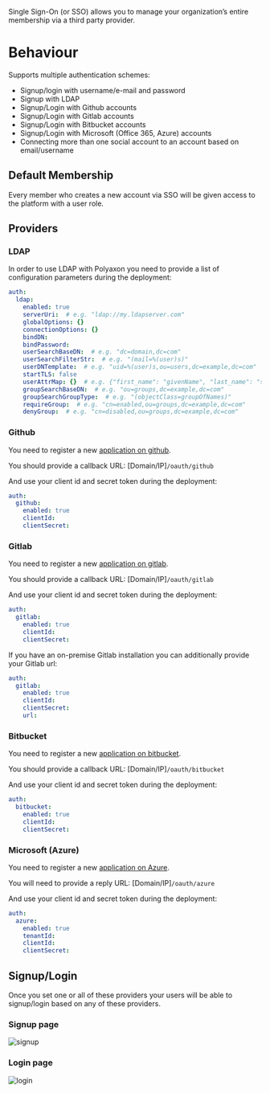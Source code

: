Single Sign-On (or SSO) allows you to manage your organization’s entire membership via a third party provider.

# Behaviour

Supports multiple authentication schemes:

  * Signup/login with username/e-mail and password
  * Signup with LDAP
  * Signup/Login with Github accounts
  * Signup/Login with Gitlab accounts
  * Signup/Login with Bitbucket accounts
  * Signup/Login with Microsoft (Office 365, Azure) accounts
  * Connecting more than one social account to an account based on email/username

## Default Membership

Every member who creates a new account via SSO will be given access to the platform with a user role.

## Providers

### LDAP

In order to use LDAP with Polyaxon you need to provide a list of configuration parameters during the deployment:

```yaml
auth:
  ldap:
    enabled: true
    serverUri:  # e.g. "ldap://my.ldapserver.com"
    globalOptions: {}
    connectionOptions: {}
    bindDN:
    bindPassword:
    userSearchBaseDN:  # e.g. "dc=domain,dc=com"
    userSearchFilterStr:  # e.g. "(mail=%(user)s)"
    userDNTemplate:  # e.g. "uid=%(user)s,ou=users,dc=example,dc=com"
    startTLS: false
    userAttrMap: {}  # e.g. {"first_name": "givenName", "last_name": "sn"}
    groupSearchBaseDN:  # e.g. "ou=groups,dc=example,dc=com"
    groupSearchGroupType:  # e.g. "(objectClass=groupOfNames)"
    requireGroup:  # e.g. "cn=enabled,ou=groups,dc=example,dc=com"
    denyGroup:  # e.g. "cn=disabled,ou=groups,dc=example,dc=com"
```

### Github

You need to register a new [application on github](https://github.com/settings/applications/new).

You should provide a callback URL: [Domain/IP]`/oauth/github`

And use your client id and secret token during the deployment:

```yaml
auth:
  github:
    enabled: true
    clientId:
    clientSecret:
```


### Gitlab

You need to register a new [application on gitlab](http://doc.gitlab.com/ce/integration/oauth_provider.html).

You should provide a callback URL: [Domain/IP]`/oauth/gitlab`

And use your client id and secret token during the deployment:

```yaml
auth:
  gitlab:
    enabled: true
    clientId:
    clientSecret:
```

If you have an on-premise Gitlab installation you can additionally provide your Gitlab url:


```yaml
auth:
  gitlab:
    enabled: true
    clientId:
    clientSecret:
    url:
```


### Bitbucket

You need to register a new [application on bitbucket](https://confluence.atlassian.com/bitbucket/oauth-on-bitbucket-cloud-238027431.html).

You should provide a callback URL: [Domain/IP]`/oauth/bitbucket`

And use your client id and secret token during the deployment:

```yaml
auth:
  bitbucket:
    enabled: true
    clientId:
    clientSecret:
```

### Microsoft (Azure)

You need to register a new [application on Azure](https://docs.microsoft.com/en-us/azure/active-directory/develop/active-directory-integrating-applications).

You will need to provide a reply URL: [Domain/IP]`/oauth/azure`

And use your client id and secret token during the deployment:

```yaml
auth:
  azure:
    enabled: true
    tenantId:
    clientId:
    clientSecret:
```

## Signup/Login

Once you set one or all of these providers your users will be able to signup/login based on any of these providers.

### Signup page

![signup](/images/dashboard/signup.png)

### Login page
![login](/images/dashboard/login.png)
